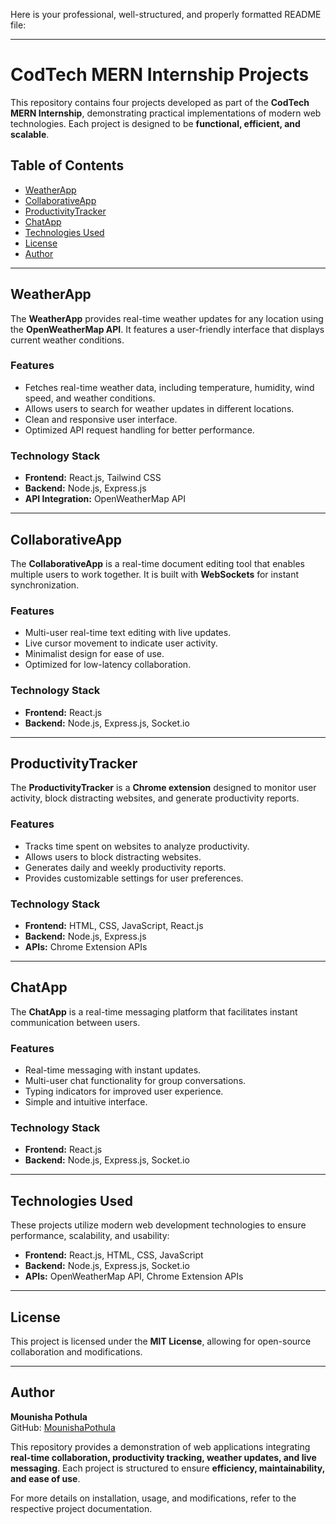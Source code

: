 Here is your professional, well-structured, and properly formatted README file:  

---

# CodTech MERN Internship Projects  

This repository contains four projects developed as part of the **CodTech MERN Internship**, demonstrating practical implementations of modern web technologies. Each project is designed to be **functional, efficient, and scalable**.  

## Table of Contents  
- [WeatherApp](#weatherapp)  
- [CollaborativeApp](#collaborativeapp)  
- [ProductivityTracker](#productivitytracker)  
- [ChatApp](#chatapp)  
- [Technologies Used](#technologies-used)  
- [License](#license)  
- [Author](#author)  

---

## WeatherApp  

The **WeatherApp** provides real-time weather updates for any location using the **OpenWeatherMap API**. It features a user-friendly interface that displays current weather conditions.  

### Features  
- Fetches real-time weather data, including temperature, humidity, wind speed, and weather conditions.  
- Allows users to search for weather updates in different locations.  
- Clean and responsive user interface.  
- Optimized API request handling for better performance.  

### Technology Stack  
- **Frontend:** React.js, Tailwind CSS  
- **Backend:** Node.js, Express.js  
- **API Integration:** OpenWeatherMap API  

---

## CollaborativeApp  

The **CollaborativeApp** is a real-time document editing tool that enables multiple users to work together. It is built with **WebSockets** for instant synchronization.  

### Features  
- Multi-user real-time text editing with live updates.  
- Live cursor movement to indicate user activity.  
- Minimalist design for ease of use.  
- Optimized for low-latency collaboration.  

### Technology Stack  
- **Frontend:** React.js  
- **Backend:** Node.js, Express.js, Socket.io  

---

## ProductivityTracker  

The **ProductivityTracker** is a **Chrome extension** designed to monitor user activity, block distracting websites, and generate productivity reports.  

### Features  
- Tracks time spent on websites to analyze productivity.  
- Allows users to block distracting websites.  
- Generates daily and weekly productivity reports.  
- Provides customizable settings for user preferences.  

### Technology Stack  
- **Frontend:** HTML, CSS, JavaScript, React.js  
- **Backend:** Node.js, Express.js  
- **APIs:** Chrome Extension APIs  

---

## ChatApp  

The **ChatApp** is a real-time messaging platform that facilitates instant communication between users.  

### Features  
- Real-time messaging with instant updates.  
- Multi-user chat functionality for group conversations.  
- Typing indicators for improved user experience.  
- Simple and intuitive interface.  

### Technology Stack  
- **Frontend:** React.js  
- **Backend:** Node.js, Express.js, Socket.io  

---

## Technologies Used  

These projects utilize modern web development technologies to ensure performance, scalability, and usability:  

- **Frontend:** React.js, HTML, CSS, JavaScript  
- **Backend:** Node.js, Express.js, Socket.io  
- **APIs:** OpenWeatherMap API, Chrome Extension APIs  

---

## License  

This project is licensed under the **MIT License**, allowing for open-source collaboration and modifications.  

---

## Author  

**Mounisha Pothula**  
GitHub: [MounishaPothula](https://github.com/MounishaPothula)  

This repository provides a demonstration of web applications integrating **real-time collaboration, productivity tracking, weather updates, and live messaging**. Each project is structured to ensure **efficiency, maintainability, and ease of use**.  

For more details on installation, usage, and modifications, refer to the respective project documentation.
